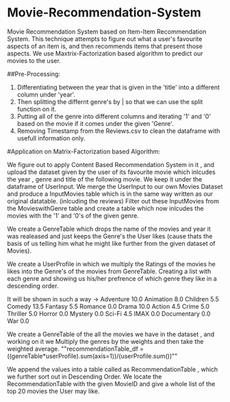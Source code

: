 # Movie-Recommendation-System
Movie Recommendation System based on  Item-Item Recommendation System. This technique attempts to figure out what a user's favourite aspects of an item is, and then recommends items that present those aspects.  We use Maxtrix-Factorization based algorithm to predict our movies to the user.

##Pre-Processing:
1. Differentiating between the year that is given in the 'title' into a different column under 'year'. 
2. Then splitting the differnt genre's by  | so that we can use the split function on it.
3. Putting all of the genre into different columns and iterating '1' and '0' based on the movie if it comes under the given 'Genre'.
4. Removing Timestamp from the Reviews.csv to clean the dataframe with usefull information only.

#Application on Matrix-Factorization based Algorithm:

We figure out to apply Content Based Recommendation System in it , and upload the dataset given by the user of its favourite movie which inlcudes the year , genre and title of the following movie. We keep it under the dataframe of UserInput.
We merge the UserInput to our own Movies Dataset and produce a InputMovies table which is in the same way written as our original datatable. (inlcuding the reviews)
Filter out these InputMovies from the MovieswithGenre table and create a table which now inlcudes the movies with the '1' and '0's of the given genre.

We create a GenreTable which drops the name of the movies and year it was realeased and just keeps the Genre's the User likes (cause thats the basis of us telling him what he might like further from the given dataset of Movies).

We create a UserProfile in which we multiply the Ratings of the movies he likes into the Genre's of the movies from GenreTable. Creating a list with each genre and showing us his/her prefrence of which genre they like in a descending order.

It will be shown in such a way ->
Adventure             10.0
Animation              8.0
Children               5.5
Comedy                13.5
Fantasy                5.5
Romance                0.0
Drama                 10.0
Action                 4.5
Crime                  5.0
Thriller               5.0
Horror                 0.0
Mystery                0.0
Sci-Fi                 4.5
IMAX                   0.0
Documentary            0.0
War                    0.0


We create a GenreTable of the all the movies we have in the dataset , and working on it we Multiply the genres by the weights and then take the weighted average.
""recommendationTable_df = ((genreTable*userProfile).sum(axis=1))/(userProfile.sum())""

We append the values into a table called as RecommendationTable , which we further sort out in Descending Order.
We locate the RecommendationTable with the given MovieID and give a whole list of the top 20 movies the User may like.


